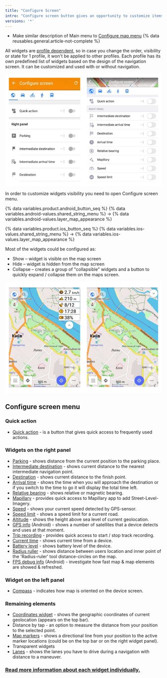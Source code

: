 ```yaml
---
title: "Configure Screen"
intro: "Configure screen button gives an opportunity to customize items visibility on the map screen. This menu allows you to enable Quick action, the widgets and remaining elements."
versions: '*'
---
```


- Make similar description of Main menu to [Configure map menu](/osmand/map/configure-map-menu)
{% data reusables.general.article-not-complete %}

All widgets are [profile dependent](/osmand/personal/profiles), so in case you change the order, visibility or state for 1 profile, it won't be applied to other profiles. Each profile has its own predefined list of widgets based on the design of the navigation screen. It can be customized and used with or without navigation.

![Configure screen menu](/assets/images/widgets/configure_screen_menu.png)

In order to customize widgets visibility you need to open Configure screen menu.

{% data variables.product.android_button_seq %} {% data variables.android-values.shared_string_menu %} → {% data variables.android-values.layer_map_appearance %} 

{% data variables.product.ios_button_seq %} {% data variables.ios-values.shared_string_menu %} → {% data variables.ios-values.layer_map_appearance %} 


Most of the widgets could be configured as:
* Show – widget is visible on the map screen
* Hide – widget is hidden from the map screen
* Collapse – creates a group of "collapsible" widgets and a button to quickly expand / collapse them on the maps screen.

![Collapsible widget states](/assets/images/widgets/collapsible_widget_states.png)

## Configure screen menu

### Quick action
- [Quick action](/osmand/widgets/quick-action) - is a button that gives quick access to frequently used actions.
### Widgets on the right panel
 - [Parking](/osmand/widgets/info-widgets#-parking-widget) - shows distance from the current position to the parking place.
 - [Intermediate destination](/osmand/widgets/nav-widgets#intermediate-destination) - shows current distance to the nearest intermediate navigation point.
 - [Destination](/osmand/widgets/nav-widgets#destination) - shows current distance to the finish point.
 - [Arrival time](/osmand/widgets/nav-widgets#arrival-time-or-time-to-go) - shows the time when you will approach the destination or if you switch to the time to go it will display the total time left.
 - [Relative bearing](/osmand/widgets/nav-widgets#relative--magnetic-bearing) - shows relative or magnetic bearing.
 - [Mapillary](/osmand/widgets/info-widgets#-mapillary-widget) - provides quick access to Mapillary app to add Street-Level-Imagery.
 - [Speed](/osmand/widgets/info-widgets#speed) - shows your current speed detected by GPS-sensor.
 - [Speed limit](/osmand/widgets/nav-widgets#speed-limit) - shows a speed limit for a current road.
 - [Altitude](/osmand/widgets/info-widgets#altitude) - shows the height above sea level of current geolocation. 
 - [GPS info](/osmand/widgets/info-widgets#gps-info-android) (Android) - shows a number of satellites that a device detects and uses at that moment.
 - [Trip recording](/osmand/widgets/info-widgets#-trip-recording-widget) - provides quick access to start / stop track recording.
 - [Current time](/osmand/widgets/info-widgets#current-time) - shows current time from a device.
 - [Battery level](/osmand/widgets/info-widgets#battery-level) - shows battery level of the device.
 - [Radius ruller](/osmand/widgets/radius-ruler) - shows distance between users location and inner point of the 'Radius-ruler' tool distance-circles on the map. 
 - [FPS debug info](/osmand/widgets/info-widgets#-fps-info-android) (Android) - investigate how fast map & map elements are showed & refreshed.

### Widget on the left panel
 - [Compass](/osmand/widgets/map-buttons#compass) -  indicates how map is oriented on the device screen.

### Remaining elements
- [Coordinates widget](/osmand/widgets/info-widgets#coordinates-widget) -  shows the geographic coordinates of current geolocation (appears on the top bar).
- Distance by tap - an option to measure the distance from your position to the selected point.
- [Map markers](/osmand/widgets/markers) - shows a directional line from your position to the active marker locations (could be on the top bar or on the right widget panel).
- Transparent widgets 
- [Lanes](/osmand/widgets/nav-widgets#lanes) - shows the lanes you have to drive during a navigation with distance to a maneuver.

### [Read more information about each widget individually.](/osmand/widgets)
